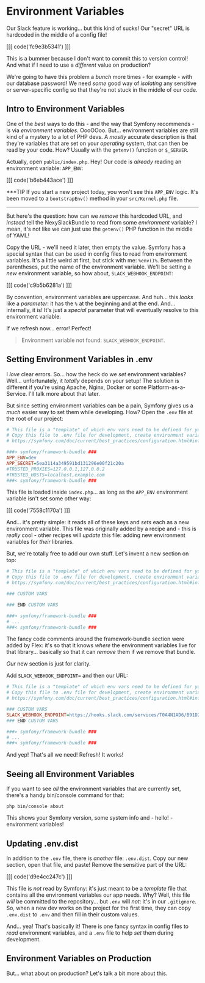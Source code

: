 # Environment Variables

Our Slack feature is working... but this kind of sucks! Our "secret" URL is hardcoded
in the middle of a config file!

[[[ code('fc9e3b5341') ]]]

This is a bummer because I don't want to commit this to version control! And what if I
need to use a *different* value on production?

We're going to have this problem a *bunch* more times - for example - with our database
password! We need *some* good way of *isolating* any sensitive or server-specific
config so that they're not stuck in the middle of our code.

## Intro to Environment Variables

One of the *best* ways to do this - and the way that Symfony recommends - is via
*environment variables*. OooOOoo. But... environment variables are still kind of
a mystery to a lot of PHP devs. A *mostly* accurate description is that they're
variables that are set on your *operating* system, that can then be read by your
code. How? Usually with the `getenv()` function or `$_SERVER`.

Actually, open `public/index.php`. Hey! Our code is *already* reading an environment
variable: `APP_ENV`:

[[[ code('b6eb443ace') ]]]

***TIP
If you start a new project today, you won't see this `APP_ENV` logic. It's
been moved to a `bootstrapEnv()` method in your `src/Kernel.php` file.
***

But here's the question: how can we *remove* this hardcoded URL, and *instead* tell
the NexySlackBundle to read from some *environment* variable? I mean, it's not like
we can just use the `getenv()` PHP function in the middle of YAML!

Copy the URL - we'll need it later, then empty the value. Symfony has a special syntax
that can be used in config files to read from environment variables. It's a little
weird at first, but stick with me: `%env()%`. Between the parentheses, put the name
of the environment variable. We'll be setting a *new* environment variable, so how
about, `SLACK_WEBHOOK_ENDPOINT`:

[[[ code('c9b5b6281a') ]]]

By convention, environment variables are uppercase. And huh... this *looks* like
a *parameter*: it has the `%` at the beginning and at the end. And... internally,
it is! It's just a *special* parameter that will eventually resolve to this environment
variable.

If we refresh now... error! Perfect!

> Environment variable not found: `SLACK_WEBHOOK_ENDPOINT`.

## Setting Environment Variables in .env

I *love* clear errors. So... how the heck do we *set* environment variables? Well...
unfortunately, it *totally* depends on your setup! The solution is different if
you're using Apache, Nginx, Docker or some Platform-as-a-Service. I'll talk more
about that later.

But since setting environment variables can be a pain, Symfony gives us a *much*
easier way to set them while developing. How? Open the `.env` file at the root of
our project:

```ini
# This file is a "template" of which env vars need to be defined for your application
# Copy this file to .env file for development, create environment variables when deploying to production
# https://symfony.com/doc/current/best_practices/configuration.html#infrastructure-related-configuration

###> symfony/framework-bundle ###
APP_ENV=dev
APP_SECRET=5ea3114a349591bd131296e00f21c20a
#TRUSTED_PROXIES=127.0.0.1,127.0.0.2
#TRUSTED_HOSTS=localhost,example.com
###< symfony/framework-bundle ###
```

This file is loaded inside `index.php`... as long as the `APP_ENV` environment variable
isn't set some other way:

[[[ code('7558c1170a') ]]]

And... it's pretty simple: it reads all of these keys and *sets* each as a new
environment variable. This file was originally added by a recipe and - this is
*really* cool - other recipes will *update* this file: adding new environment variables
for *their* libraries.

But, we're totally free to add our own stuff. Let's invent a new section on top:

```ini
# This file is a "template" of which env vars need to be defined for your application
# Copy this file to .env file for development, create environment variables when deploying to production
# https://symfony.com/doc/current/best_practices/configuration.html#infrastructure-related-configuration

### CUSTOM VARS

### END CUSTOM VARS

###> symfony/framework-bundle ###
# ...
###< symfony/framework-bundle ###
```

The fancy code comments around the framework-bundle section were added by Flex:
it's so that it knows *where* the environment variables live for that library...
basically so that it can *remove* them if we remove that bundle.

*Our* new section is just for clarity.

Add `SLACK_WEBHOOK_ENDPOINT=` and then our URL:


```ini
# This file is a "template" of which env vars need to be defined for your application
# Copy this file to .env file for development, create environment variables when deploying to production
# https://symfony.com/doc/current/best_practices/configuration.html#infrastructure-related-configuration

### CUSTOM VARS
SLACK_WEBHOOK_ENDPOINT=https://hooks.slack.com/services/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
### END CUSTOM VARS

###> symfony/framework-bundle ###
# ...
###< symfony/framework-bundle ###
```

And yep! That's all we need! Refresh! It works!

## Seeing all Environment Variables

If you want to see *all* the environment variables that are currently set, there's
a handy bin/console command for that:

```terminal
php bin/console about
```

This shows your Symfony version, some system info and - hello! - environment variables!

## Updating .env.dist

In addition to the `.env` file, there is *another* file: `.env.dist`. Copy our new
section, open that file, and paste! Remove the sensitive part of the URL:

[[[ code('d9e4cc247c') ]]]

This file is *not* read by Symfony: it's just meant to be a *template* file that
contains all the environment variables our app needs. Why? Well, this file *will* be
committed to the repository... but `.env` will *not*: it's in our `.gitignore`. So,
when a new dev works on the project for the first time, they can copy `.env.dist`
to `.env` and then fill in their custom values.

And... yea! That's basically it! There is one fancy syntax in config files to *read*
environment variables, and a `.env` file to help *set* them during development.

## Environment Variables on Production

But... what about on production? Let's talk a bit more about this.
